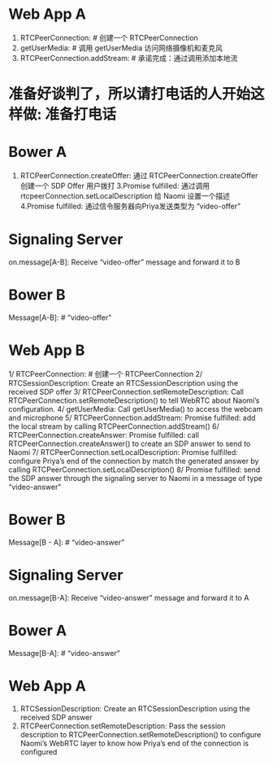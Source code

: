 # Web App  A
1. RTCPeerConnection: # 创建一个 RTCPeerConnection
2. getUserMedia: # 调用 getUserMedia 访问网络摄像机和麦克风
3. RTCPeerConnection.addStream: #  承诺完成：通过调用添加本地流

# 准备好谈判了，所以请打电话的人开始这样做: 准备打电话
# Bower A
1. RTCPeerConnection.createOffer: 通过 RTCPeerConnection.createOffer 创建一个 SDP Offer 用户拨打
3.Promise fulfilled: 通过调用rtcpeerConnection.setLocalDescription 给 Naomi 设置一个描述
4.Promise fulfilled: 通过信令服务器向Priya发送类型为 “video-offer”

# Signaling Server
on.message[A-B]: Receive “video-offer” message and forward it to B

# Bower B
Message[A-B]: # “video-offer”

# Web App B
1/ RTCPeerConnection: # 创建一个 RTCPeerConnection
2/ RTCSessionDescription: Create an RTCSessionDescription using the received SDP offer
3/ RTCPeerConnection.setRemoteDescription: Call RTCPeerConnection.setRemoteDescription() to tell WebRTC about Naomi’s configuration.
4/ getUserMedia: Call getUserMedia() to access the webcam and microphone
5/ RTCPeerConnection.addStream: Promise fulfilled: add the local stream by calling RTCPeerConnection.addStream()
6/ RTCPeerConnection.createAnswer: Promise fulfilled: call RTCPeerConnection.createAnswer() to create an SDP answer to send to Naomi
7/ RTCPeerConnection.setLocalDescription: Promise fulfilled: configure Priya’s end of the connection by match the generated answer by calling RTCPeerConnection.setLocalDescription()
8/ Promise fulfilled: send the SDP answer through the signaling server to Naomi in a message of type “video-answer”

# Bower B
Message[B - A]: # “video-answer”

# Signaling Server
on.message[B-A]: Receive “video-answer” message and forward it to A

# Bower A
Message[B-A]: # “video-answer”

# Web App  A
1. RTCSessionDescription: Create an RTCSessionDescription using the received SDP answer
2. RTCPeerConnection.setRemoteDescription: Pass the session description to RTCPeerConnection.setRemoteDescription() to configure Naomi’s WebRTC layer to know how Priya’s end of the connection is configured
